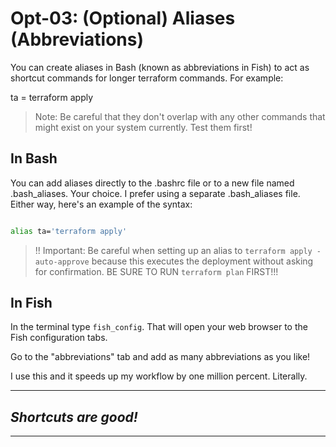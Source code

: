 # Opt-03: (Optional) Aliases (Abbreviations)
You can create aliases in Bash (known as abbreviations in Fish) to act as shortcut commands for longer terraform commands. For example:

ta = terraform apply

> Note: Be careful that they don't overlap with any other commands that might exist on your system currently. Test them first!

## In Bash
You can add aliases directly to the .bashrc file or to a new file named 
.bash_aliases. Your choice. I prefer using a separate .bash_aliases file. Either way, here's an example of the syntax:

```bash

alias ta='terraform apply'

```

> !! Important: Be careful when setting up an alias to `terraform apply -auto-approve` because this executes the deployment without asking for confirmation. BE SURE TO RUN `terraform plan` FIRST!!!

## In Fish
In the terminal type `fish_config`. That will open your web browser to the Fish configuration tabs. 

Go to the "abbreviations" tab and add as many abbreviations as you like!

I use this and it speeds up my workflow by one million percent. Literally.

---
## *Shortcuts are good!*
---

